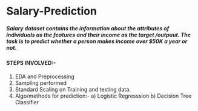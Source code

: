 # Salary-Prediction
##### Salary dataset contains the information about the attributes of individuals as the features and their income as the target /outpuut. The task is to predict whether a person makes income over $50K a year or not.

#### STEPS INVOLVED:-
1) EDA and Preprocessing
2) Sampling performed
3) Standard Scaling on Training and testing data.
2) Algo/methods for prediction:-
  a) Logistic Regresssion
  b) Decision Tree Classifier
  

